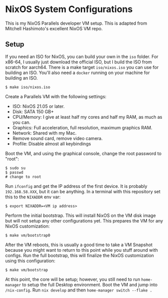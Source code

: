 # NixOS System Configurations

This is my NixOS Parallels developer VM setup. This is adapted from Mitchell Hashimoto's excellent NixOS VM repo.

## Setup

If you need an ISO for NixOS, you can build your own in the `iso` folder.
For x86-64, I usually just download the official ISO, but I build the
ISO from scratch for aarch64. There is a make target `iso/nixos.iso` you can use for
building an ISO. You'll also need a `docker` running on your machine for building an ISO.

```
$ make iso/nixos.iso
```

Create a Parallels VM with the following settings:

  * ISO: NixOS 21.05 or later.
  * Disk: SATA 150 GB+
  * CPU/Memory: I give at least half my cores and half my RAM, as much as you can.
  * Graphics: Full acceleration, full resolution, maximum graphics RAM.
  * Network: Shared with my Mac.
  * Remove sound card, remove video camera.
  * Profile: Disable almost all keybindings

Boot the VM, and using the graphical console, change the root password to "root":

```
$ sudo su
$ passwd
# change to root
```

Run `ifconfig` and get the IP address of the first device. It is probably
`192.168.58.XXX`, but it can be anything. In a terminal with this repository
set this to the `NIXADDR` env var:

```
$ export NIXADDR=<VM ip address>
```

Perform the initial bootstrap. This will install NixOS on the VM disk image
but will not setup any other configurations yet. This prepares the VM for
any NixOS customization:

```
$ make vm/bootstrap0
```

After the VM reboots, this is usually a good time to take a VM Snapshot because
you might want to return to this point while you stuff around with configs. Run
the full bootstrap, this will finalize the NixOS customization using this
configuration:

```
$ make vm/bootstrap
```

At this point, the core will be setup; however, you still need to run
`home-manager` to setup the full Desktop environment. Boot the VM and jump into `/nix-config`. Run `nix develop` and then `home-manager switch --flake .`
